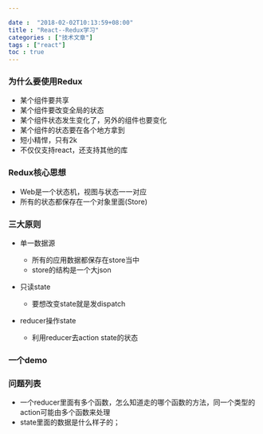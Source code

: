 ```yaml
---

date :  "2018-02-02T10:13:59+08:00" 
title : "React--Redux学习" 
categories : ["技术文章"] 
tags : ["react"] 
toc : true
---
```


### 为什么要使用Redux
- 某个组件要共享
- 某个组件要改变全局的状态
- 某个组件状态发生变化了，另外的组件也要变化
- 某个组件的状态要在各个地方拿到
- 短小精悍，只有2k
- 不仅仅支持react，还支持其他的库

### Redux核心思想
- Web是一个状态机，视图与状态一一对应
- 所有的状态都保存在一个对象里面(Store)

### 三大原则 

- 单一数据源
  - 所有的应用数据都保存在store当中
  - store的结构是一个大json

- 只读state
  - 要想改变state就是发dispatch
- reducer操作state
  - 利用reducer去action state的状态
  
### 一个demo

### 问题列表 ###
- 一个reducer里面有多个函数，怎么知道走的哪个函数的方法，同一个类型的action可能由多个函数来处理
- state里面的数据是什么样子的；

